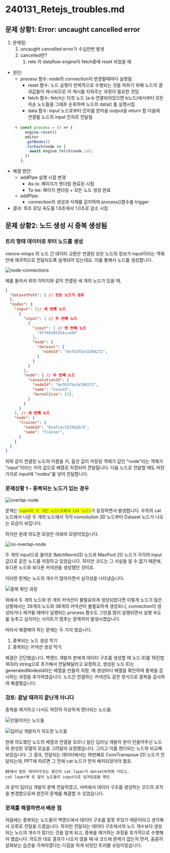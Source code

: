 # 240131\_Retejs\_troubles.md

## 문제 상황1: Error: uncaught cancelled error

1. 문제점:
   1. uncaught cancelled error가 수십만번 발생
   2. cancelled란?
      1. rete 의 dataflow engine이 fetch중에 reset 되었을 때

* 원인:
  * process 함수: node의 connection이 변경될때마다 실행됨
    * reset 함수: 노드 실행이 반복적으로 수행되는 것을 피하기 위해 노드의 결과값들이 캐시되므로 이 캐시를 지워주는 과정이 필요한 것임
    * fetch 함수: fetch는 타겟 노드 (a-b 연결되어있으면 b노드)에서부터 모든 자손 노드들을 그래프 순회하며 노드의 data() 를 실행시킴
    * data 함수: input 노드로부터 인자를 받아옴 output을 return 함 다음에 연결될 노드의 input 인자로 전달됨
  * ```jsx
    const process = () => {
      engine.reset()
      editor
      .getNodes()
      .forEach(node => {
        await engine.fetch(node.id);
      })
    };
    ```
* 해결 방안:&#x20;
  * addPipe 실행 시점 변경
    * As-is: 페이지가 렌더링 완료된 시점
    * To-be: 페이지 렌더링 + 모든 노드 생성 완료
  * addPipe:&#x20;
    * connection의 생성과 삭제를 감지하여 process()함수를 trigger
* 결과: 최초 로딩 속도를 1.6초에서 1.0초로 감소 시킴

## 문제 상황2: 노드 생성 시 중복 생성됨

### 트리 형태 데이터로 부터 노드를 생성

vience-mlops 의 노드 간 데이터 교환은 연결된 모든 노드의 정보가 input이라는 객체 안에 재귀적으로 전달되도록 설계되어 있는데요. 이를 통해서 노드를 생성합니다.

![node-connections](../../99_images/vience-mlops-node-connection.png)

예를 들어서 위의 이미지와 같이 연결된 세 개의 노드가 있을 때,

```json
{
  "datasetPath": { // 모든 노드가 공유
  },
  "nodes": {
    "input": [// 세 번째 노드
      {
        "input": [ // 두 번째 노드
          { 
            "input": [ // 첫 번째 노드
              "dff4b305254cce94"
            ],
            "node": {
              "dataset": {
                "nodeId": "be7b3f5e3a788272",
              }
            }
          }
        ],
        "node": { // 두 번째 노드
          "convolution2d": {
            "nodeId": "be7b3f5e3a788272",
            "name": "Conv2d",
            "kernelSize": [3],
          }
        }
      }
    ], // 세 번째 노드
    "node": {
      "trainer": {
        "nodeId": "8cafcac1529da5c9",
        "name": "Trainer",
      }
    }
  }
}
```

위와 같이 연결된 노드의 이름을 키, 옵션 값이 저장된 객체가 값인 "node"라는 객체가 "input"이라는 키의 값으로 배열로 저장되어 전달됩니다. 다음 노드로 전달할 때도 마찬가지로 input에 "nodes"를 넣어 전달합니다.

### 문제상황 1 - 중복되는 노드가 있는 경우

![overlap-node](../../99_images/mlops-node-overlap.png)

문제는 <mark style="color:green;">`input이 두 개인 노드(초록색 Cat 노드)`</mark>가 등장하면서 발생합니다. 우측의 cat 노드에서 나온 두 개의 노드에서 각각 convolution 2D 노드부터 Dataset 노드가 나오는 모습이 보입니다.&#x20;

하지만 원래 의도한 모양은 아래의 모양이었습니다.

![no-overlap-node](../../99_images/vience-mlops-node-overlap.png)

두 개의 input으로 들어온 BatchNorm2D 노드와 MaxPool 2D 노드가 각각의 input 값으로 같은 노드를 저장하고 있었습니다. 하지만 코드는 그 사실을 알 수 없기 때문에, 또다른 노드와 또다른 커넥션을 생성했던 것이죠.

이러한 문제는 노드의 개수가 많아지면서 심각성을 나타냈습니다.

![중복 확인 과정](../../99_images/mlops-node-check.png)

위에서 두 개의 노드와 한 개의 커넥션이 불필요하게 생성되었다면 이렇게 노드가 많은 상황에서는 39개의 노드와 38개의 커넥션이 불필요하게 생성되니, connection이 생성되거나 제거될 때마다 실행되는 process 함수도 그만큼 많이 실행되면서 실행 속도를 늦추고 심지어는 사이트가 멈추는 문제까지 발생시켰습니다.

따라서 해결해야 하는 문제는 두 가지 였습니다.

1. 중복되는 노드 생성 막기
2. 중복되는 커넥션 생성 막기

해결은 간단했습니다. 백엔드 개발자 분에게 데이터 구조를 생성할 때 노드 ID를 16진법 16자리 string으로 추가해서 전달해달라고 요청하고, 생성된 노드 ID는 generatedNodesId라는 배열을 만들어 저장, 매 생성마다 배열을 확인하여 중복을 검사하는 과정을 추가하였습니다. 노드간 연결하는 커넥션도 같은 방식으로 중복을 검사하여 해결했습니다.

### 검토: 끝날 때까지 끝난게 아니다

중복을 제거하고 나서도 여전히 이상하게 렌더되는 노드들.

![만들어지는 노드들](../../99_images/model_from_back.png)

![딥러닝 개발자가 의도한 노드들](../../99_images/createByDatastructure_014.png)

원래 의도했던 노드의 배열과 연결을 모르니 일단 딥러닝 개발자 분이 만들어주신 노드와 완성된 모델의 모습을 그려달라 요청했습니다. 그리고 이를 렌더되는 노드와 비교해보았습니다. 그 결과, 전달되는 데이터에서는 18번째로 ConvTranspose 2D 노드가 전달되는데, PPT에 따르면 그 전에 cat 노드가 먼저 배치되었어야 했죠.

```
BE에서 받은 데이터구조는 중간의 cat layer가 datset위치에 가있고, 
cat layer에 또 앞의 노드들이 input으로 담겨있음을 확인
```

과 같이 딥러닝 개발자 분께 전달하였고, 서버에서 데이터 구조를 생성하는 코드의 로직을 변경함으로써 완전히 문제를 해결할 수 있었습니다.

### 문제를 해결하면서 배운 점

처음에는 중복되는 노드들이 백엔드에서 데이터 구조를 잘못 주었기 때문이라고 생각해서 오류로 전달을 드렸습니다. 하지만 전달되는 데이터 구조에서의 노드 개수보다 생성되는 노드의 개수가 많다는 것을 알게 되고, 중복을 제거하는 과정을 추가적으로 수행해야 했습니다. 의도한 대로 결과가 나오지 않을 때 내 코드에 문제가 없는지 먼저, 꼼꼼히 살펴보는 습관을 가져야겠다는 다짐을 하게 되었던 트러블 슈팅이었습니다.

